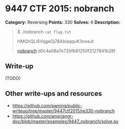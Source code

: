 # 9447 CTF 2015: nobranch

**Category:** Reversing
**Points:** 330
**Solves:** 6
**Description:**

> $ ./nobranch `cat flag.txt`
> 
> HMQhQLi6VqgeOj78AbiaqquK3noeJt
> 
> [nobranch](./nobranch-d0c4a08a7e72bfb81250f2127841b28f)  d0c4a08a7e72bfb81250f2127841b28f


## Write-up

(TODO)

## Other write-ups and resources

* <https://github.com/pwning/public-writeup/tree/master/9447ctf2015/re330-nobranch>
* <https://github.com/angr/angr-doc/blob/master/examples/9447_nobranch/solve.py>
